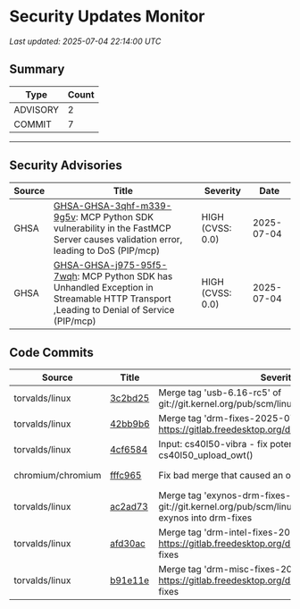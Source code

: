# Security Updates Monitor

*Last updated: 2025-07-04 22:14:00 UTC*

## Summary
| Type | Count |
|------|-------|
| ADVISORY | 2 |
| COMMIT | 7 |

---

## Security Advisories

| Source | Title | Severity | Date |
|--------|-------|----------|------|
| GHSA | [GHSA-GHSA-3qhf-m339-9g5v](https://github.com/advisories/GHSA-3qhf-m339-9g5v): MCP Python SDK vulnerability in the FastMCP Server causes validation error, leading to DoS (PIP/mcp) | HIGH (CVSS: 0.0) | 2025-07-04 |
| GHSA | [GHSA-GHSA-j975-95f5-7wqh](https://github.com/advisories/GHSA-j975-95f5-7wqh): MCP Python SDK has Unhandled Exception in Streamable HTTP Transport ,Leading to Denial of Service (PIP/mcp) | HIGH (CVSS: 0.0) | 2025-07-04 |

## Code Commits

| Source | Title | Severity | Date |
|--------|-------|----------|------|
| torvalds/linux | [3c2bd25](https://github.com/torvalds/linux/commit/3c2bd251d2039ce2778c35ced5ef47b3a379f5df) | Merge tag 'usb-6.16-rc5' of git://git.kernel.org/pub/scm/linux/kernel/git/gregkh/usb | 2025-07-04 |
| torvalds/linux | [42bb9b6](https://github.com/torvalds/linux/commit/42bb9b630c4c6c0964cddca98d9d30aa992826de) | Merge tag 'drm-fixes-2025-07-04' of https://gitlab.freedesktop.org/drm/kernel | 2025-07-04 |
| torvalds/linux | [4cf6584](https://github.com/torvalds/linux/commit/4cf65845fdd09d711fc7546d60c9abe010956922) | Input: cs40l50-vibra - fix potential NULL dereference in cs40l50_upload_owt() | 2025-07-04 |
| chromium/chromium | [fffc965](https://github.com/chromium/chromium/commit/fffc965d9350a3b9f0d642b1d62d34507c4c3a16) | Fix bad merge that caused an object to be deleted early | 2025-07-04 |
| torvalds/linux | [ac2ad73](https://github.com/torvalds/linux/commit/ac2ad73e75596189603995cd4283949863fd7e55) | Merge tag 'exynos-drm-fixes-for-v6.16-rc4' of git://git.kernel.org/pub/scm/linux/kernel/git/daeinki/drm-exynos into drm-fixes | 2025-07-03 |
| torvalds/linux | [afd30ac](https://github.com/torvalds/linux/commit/afd30ace71eecc3ba06815c9b554e801e85ab73a) | Merge tag 'drm-intel-fixes-2025-07-03' of https://gitlab.freedesktop.org/drm/i915/kernel into drm-fixes | 2025-07-03 |
| torvalds/linux | [b91e11e](https://github.com/torvalds/linux/commit/b91e11ec5cd972dc39121496c3a0cf2ec2e9a393) | Merge tag 'drm-misc-fixes-2025-07-03' of https://gitlab.freedesktop.org/drm/misc/kernel into drm-fixes | 2025-07-03 |

